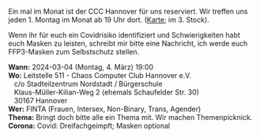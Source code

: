 Ein mal im Monat ist der CCC Hannover für uns reserviert. Wir treffen uns jeden 1. Montag im Monat ab 19 Uhr dort. ([Karte](https://www.openstreetmap.org/way/28166185#map=19/52.38811/9.71793); im 3. Stock).

Wenn ihr für euch ein Covidrisiko identifiziert und Schwierigkeiten habt euch Masken zu leisten, schreibt mir bitte eine Nachricht,
ich werde euch FFP3-Masken zum Selbstschutz stellen. 

<div class="box" markdown="1">
<strong>Wann:</strong> 2024-03-04 (Montag, 4. März) 19:00
<br><strong>Wo:</strong> Leitstelle 511 - Chaos Computer Club Hannover e.V.
    <br>&nbsp;&nbsp; c/o Stadteilzentrum Nordstadt / Bürgerschule
    <br>&nbsp;&nbsp; Klaus-Müller-Kilian-Weg 2 (ehemals Schaufelder Str. 30)
    <br>&nbsp;&nbsp; 30167 Hannover 
<br><strong>Wer:</strong>  FINTA (Frauen, Intersex, Non-Binary, Trans, Agender)
<br><strong>Thema:</strong> Bringt doch bitte alle ein Thema mit. Wir machen Themenpicknick.
<br><strong>Corona:</strong> Covid: Dreifachgeimpft; Masken optional
</div>
